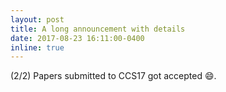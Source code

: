 ```yaml
---
layout: post
title: A long announcement with details
date: 2017-08-23 16:11:00-0400
inline: true
---
```


(2/2) Papers submitted to CCS17 got accepted :smile:.
